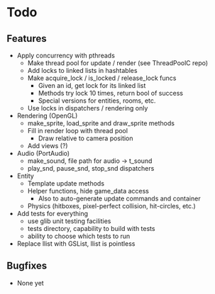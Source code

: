 # Todo

## Features

* Apply concurrency with pthreads
    * Make thread pool for update / render (see ThreadPoolC repo)
    * Add locks to linked lists in hashtables
    * Make acquire_lock / is_locked / release_lock funcs
        * Given an id, get lock for its linked list
        * Methods try lock 10 times, return bool of success
        * Special versions for entities, rooms, etc.
    * Use locks in dispatchers / rendering only
* Rendering (OpenGL)
    * make_sprite, load_sprite and draw_sprite methods
    * Fill in render loop with thread pool
        * Draw relative to camera position
    * Add views (?)
* Audio (PortAudio)
    * make_sound, file path for audio -> t_sound
    * play_snd, pause_snd, stop_snd dispatchers
* Entity
    * Template update methods
    * Helper functions, hide game_data access
        * Also to auto-generate update commands and container
    * Physics (hitboxes, pixel-perfect collision, hit-circles, etc.)
* Add tests for everything
    * use glib unit testing facilities
    * tests directory, capability to build with tests
    * ability to choose which tests to run
* Replace llist with GSList, llist is pointless


## Bugfixes

* None yet
